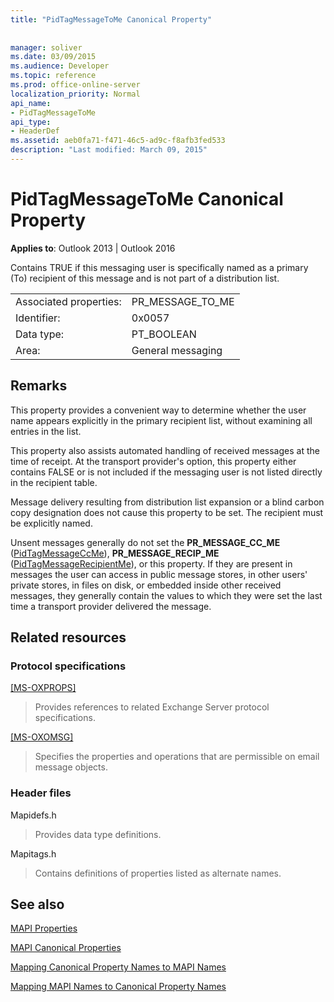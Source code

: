 ```yaml
---
title: "PidTagMessageToMe Canonical Property"
 
 
manager: soliver
ms.date: 03/09/2015
ms.audience: Developer
ms.topic: reference
ms.prod: office-online-server
localization_priority: Normal
api_name:
- PidTagMessageToMe
api_type:
- HeaderDef
ms.assetid: aeb0fa71-f471-46c5-ad9c-f8afb3fed533
description: "Last modified: March 09, 2015"
---
```


# PidTagMessageToMe Canonical Property

  
  
**Applies to**: Outlook 2013 | Outlook 2016 
  
Contains TRUE if this messaging user is specifically named as a primary (To) recipient of this message and is not part of a distribution list. 
  
|||
|:-----|:-----|
|Associated properties:  <br/> |PR_MESSAGE_TO_ME  <br/> |
|Identifier:  <br/> |0x0057  <br/> |
|Data type:  <br/> |PT_BOOLEAN  <br/> |
|Area:  <br/> |General messaging  <br/> |
   
## Remarks

This property provides a convenient way to determine whether the user name appears explicitly in the primary recipient list, without examining all entries in the list. 
  
This property also assists automated handling of received messages at the time of receipt. At the transport provider's option, this property either contains FALSE or is not included if the messaging user is not listed directly in the recipient table. 
  
Message delivery resulting from distribution list expansion or a blind carbon copy designation does not cause this property to be set. The recipient must be explicitly named. 
  
Unsent messages generally do not set the **PR_MESSAGE_CC_ME** ([PidTagMessageCcMe](pidtagmessageccme-canonical-property.md)), **PR_MESSAGE_RECIP_ME** ([PidTagMessageRecipientMe](pidtagmessagerecipientme-canonical-property.md)), or this property. If they are present in messages the user can access in public message stores, in other users' private stores, in files on disk, or embedded inside other received messages, they generally contain the values to which they were set the last time a transport provider delivered the message. 
  
## Related resources

### Protocol specifications

[[MS-OXPROPS]](http://msdn.microsoft.com/library/f6ab1613-aefe-447d-a49c-18217230b148%28Office.15%29.aspx)
  
> Provides references to related Exchange Server protocol specifications.
    
[[MS-OXOMSG]](http://msdn.microsoft.com/library/daa9120f-f325-4afb-a738-28f91049ab3c%28Office.15%29.aspx)
  
> Specifies the properties and operations that are permissible on email message objects.
    
### Header files

Mapidefs.h
  
> Provides data type definitions.
    
Mapitags.h
  
> Contains definitions of properties listed as alternate names.
    
## See also



[MAPI Properties](mapi-properties.md)
  
[MAPI Canonical Properties](mapi-canonical-properties.md)
  
[Mapping Canonical Property Names to MAPI Names](mapping-canonical-property-names-to-mapi-names.md)
  
[Mapping MAPI Names to Canonical Property Names](mapping-mapi-names-to-canonical-property-names.md)

